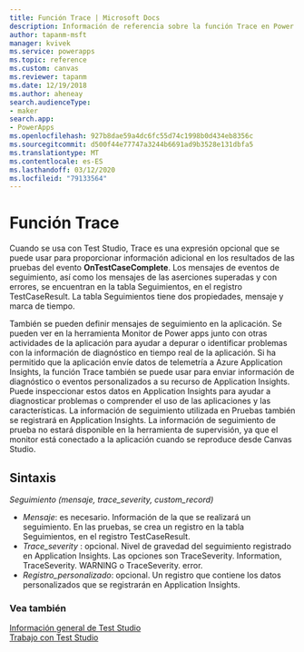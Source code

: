 ```yaml
---
title: Función Trace | Microsoft Docs
description: Información de referencia sobre la función Trace en Power Apps, incluida la sintaxis
author: tapanm-msft
manager: kvivek
ms.service: powerapps
ms.topic: reference
ms.custom: canvas
ms.reviewer: tapanm
ms.date: 12/19/2018
ms.author: aheneay
search.audienceType:
- maker
search.app:
- PowerApps
ms.openlocfilehash: 927b8dae59a4dc6fc55d74c1998b0d434eb8356c
ms.sourcegitcommit: d500f44e77747a3244b6691ad9b3528e131dbfa5
ms.translationtype: MT
ms.contentlocale: es-ES
ms.lasthandoff: 03/12/2020
ms.locfileid: "79133564"
---
```

# <a name="trace-function"></a>Función Trace 

Cuando se usa con Test Studio, Trace es una expresión opcional que se puede usar para proporcionar información adicional en los resultados de las pruebas del evento **OnTestCaseComplete**. Los mensajes de eventos de seguimiento, así como los mensajes de las aserciones superadas y con errores, se encuentran en la tabla Seguimientos, en el registro TestCaseResult. La tabla Seguimientos tiene dos propiedades, mensaje y marca de tiempo. 

También se pueden definir mensajes de seguimiento en la aplicación. Se pueden ver en la herramienta Monitor de Power apps junto con otras actividades de la aplicación para ayudar a depurar o identificar problemas con la información de diagnóstico en tiempo real de la aplicación. Si ha permitido que la aplicación envíe datos de telemetría a Azure Application Insights, la función Trace también se puede usar para enviar información de diagnóstico o eventos personalizados a su recurso de Application Insights. Puede inspeccionar estos datos en Application Insights para ayudar a diagnosticar problemas o comprender el uso de las aplicaciones y las características. La información de seguimiento utilizada en Pruebas también se registrará en Application Insights. La información de seguimiento de prueba no estará disponible en la herramienta de supervisión, ya que el monitor está conectado a la aplicación cuando se reproduce desde Canvas Studio. 

## <a name="syntax"></a>Sintaxis

*Seguimiento (mensaje, trace_severity, custom_record)*

- *Mensaje*: es necesario. Información de la que se realizará un seguimiento. En las pruebas, se crea un registro en la tabla Seguimientos, en el registro TestCaseResult. 
- *Trace_severity* : opcional. Nivel de gravedad del seguimiento registrado en Application Insights. Las opciones son TraceSeverity. Information, TraceSeverity. WARNING o TraceSeverity. error. 
- *Registro_personalizado*: opcional. Un registro que contiene los datos personalizados que se registrarán en Application Insights. 
  

### <a name="see-also"></a>Vea también

[Información general de Test Studio](../test-studio.md) <br>
[Trabajo con Test Studio](../working-with-test-studio.md)
